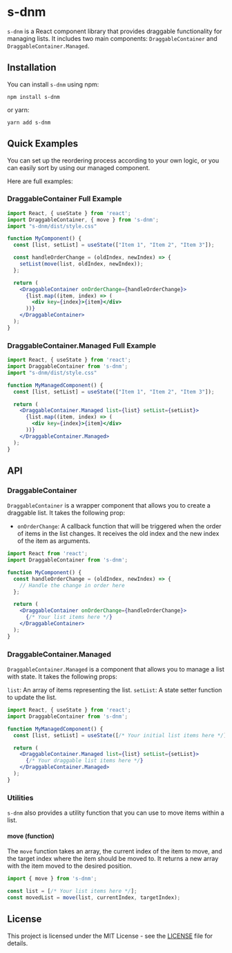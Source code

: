 # s-dnm

`s-dnm` is a React component library that provides draggable functionality for managing lists. It includes two main components: `DraggableContainer` and `DraggableContainer.Managed`.

## Installation

You can install `s-dnm` using npm:

```shell
npm install s-dnm
```

or yarn:

```shell
yarn add s-dnm
```

## Quick Examples

You can set up the reordering process according to your own logic, or you can easily sort by using our managed component.

Here are full examples:

### DraggableContainer Full Example

```jsx
import React, { useState } from 'react';
import DraggableContainer, { move } from 's-dnm';
import "s-dnm/dist/style.css"

function MyComponent() {
  const [list, setList] = useState(["Item 1", "Item 2", "Item 3"]);

  const handleOrderChange = (oldIndex, newIndex) => {
    setList(move(list, oldIndex, newIndex));
  };

  return (
    <DraggableContainer onOrderChange={handleOrderChange}>
      {list.map((item, index) => (
        <div key={index}>{item}</div>
      ))}
    </DraggableContainer>
  );
}
```

### DraggableContainer.Managed Full Example

```jsx
import React, { useState } from 'react';
import DraggableContainer from 's-dnm';
import "s-dnm/dist/style.css"

function MyManagedComponent() {
  const [list, setList] = useState(["Item 1", "Item 2", "Item 3"]);

  return (
    <DraggableContainer.Managed list={list} setList={setList}>
      {list.map((item, index) => (
        <div key={index}>{item}</div>
      ))}
    </DraggableContainer.Managed>
  );
}
```

## API

### DraggableContainer

`DraggableContainer` is a wrapper component that allows you to create a draggable list. It takes the following prop:

- `onOrderChange`: A callback function that will be triggered when the order of items in the list changes. It receives the old index and the new index of the item as arguments.

```jsx
import React from 'react';
import DraggableContainer from 's-dnm';

function MyComponent() {
  const handleOrderChange = (oldIndex, newIndex) => {
    // Handle the change in order here
  };

  return (
    <DraggableContainer onOrderChange={handleOrderChange}>
      {/* Your list items here */}
    </DraggableContainer>
  );
}
```

### DraggableContainer.Managed

`DraggableContainer.Managed` is a component that allows you to manage a list with state. It takes the following props:

`list`: An array of items representing the list.
`setList`: A state setter function to update the list.

```jsx
import React, { useState } from 'react';
import DraggableContainer from 's-dnm';

function MyManagedComponent() {
  const [list, setList] = useState([/* Your initial list items here */]);

  return (
    <DraggableContainer.Managed list={list} setList={setList}>
      {/* Your draggable list items here */}
    </DraggableContainer.Managed>
  );
}
```

### Utilities

`s-dnm` also provides a utility function that you can use to move items within a list.

#### move (function)

The `move` function takes an array, the current index of the item to move, and the target index where the item should be moved to. It returns a new array with the item moved to the desired position.

```js
import { move } from 's-dnm';

const list = [/* Your list items here */];
const movedList = move(list, currentIndex, targetIndex);
```

## License

This project is licensed under the MIT License - see the [LICENSE](./LICENSE) file for details.

